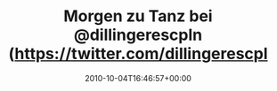 ---
retweeted: false
source: <a href="http://termtter.org/" rel="nofollow">Termtter</a>
entities:
  hashtags: []
  symbols: []
  user_mentions:
  - name: Benjamin Weinman
    screen_name: dillingerescpln
    indices:
    - '19'
    - '35'
    id_str: '16570090'
    id: '16570090'
  urls: []
display_text_range:
- '0'
- '36'
favorite_count: '0'
id_str: '26378947389'
truncated: false
retweet_count: '0'
id: '26378947389'
created_at: Mon Oct 04 16:46:57 +0000 2010
favorited: false
full_text: Morgen zu Tanz bei [@dillingerescpln](https://twitter.com/dillingerescpln).
lang: de
tags:
- pesos/twitter
date: '2010-10-04T16:46:57+00:00'
src: https://twitter.com/bascht/status/26378947389
original_url: https://twitter.com/bascht/status/26378947389
type: twitter_tweet
text: Morgen zu Tanz bei [@dillingerescpln](https://twitter.com/dillingerescpln).
title: Morgen zu Tanz bei @dillingerescpln (https://twitter.com/dillingerescpl

---
